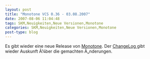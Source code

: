 ```yaml
---
layout: post
title: "Monotone VCS 0.36 - 03.08.2007"
date: 2007-08-06 11:04:48
tags: SKM,Neuigkeiten,Neue Versionen,Monotone
categories: SKM,Neuigkeiten,Neue Versionen,Monotone
post-type: blog
---
```

Es gibt wieder eine neue Release von <a href="http://monotone.ca">Monotone</a>. Der <a href="http://monotone.ca/NEWS">ChangeLog </a> gibt wieder Auskunft Ã¼ber die gemachten Ã„nderungen.